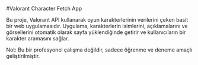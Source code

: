 #Valorant Character Fetch App

Bu proje, Valorant API kullanarak oyun karakterlerinin verilerini çeken basit bir web uygulamasıdır. Uygulama, karakterlerin isimlerini, açıklamalarını ve görsellerini otomatik olarak sayfa yüklendiğinde getirir ve kullanıcıların bir karakter aramasını sağlar.

Not: Bu bir profesyonel çalışma değildir, sadece öğrenme ve deneme amaçlı geliştirilmiştir.
